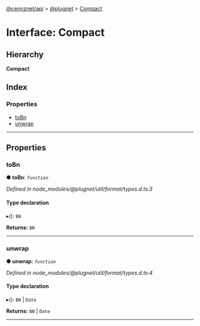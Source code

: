 [@cennznet/api](../README.md) > [@plugnet](../modules/_plugnet.md) > [Compact](../interfaces/_plugnet.compact-1.md)

# Interface: Compact

## Hierarchy

**Compact**

## Index

### Properties

* [toBn](_plugnet.compact-1.md#tobn)
* [unwrap](_plugnet.compact-1.md#unwrap)

---

## Properties

<a id="tobn"></a>

###  toBn

**● toBn**: *`function`*

*Defined in node_modules/@plugnet/util/format/types.d.ts:3*

#### Type declaration
▸(): `BN`

**Returns:** `BN`

___
<a id="unwrap"></a>

###  unwrap

**● unwrap**: *`function`*

*Defined in node_modules/@plugnet/util/format/types.d.ts:4*

#### Type declaration
▸(): `BN` \| `Date`

**Returns:** `BN` \| `Date`

___

